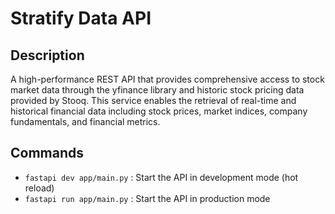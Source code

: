 # Stratify Data API
## Description
A high-performance REST API that provides comprehensive access to stock market data through the yfinance library and historic stock pricing data provided by Stooq. This service enables the retrieval of real-time and historical financial data including stock prices, market indices, company fundamentals, and financial metrics.

## Commands
- `fastapi dev app/main.py` : Start the API in development mode (hot reload)
- `fastapi run app/main.py` : Start the API in production mode